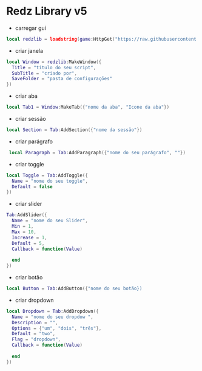 # Redz Library v5

   * carregar gui
  
``` Lua
local redzlib = loadstring(game:HttpGet("https://raw.githubusercontent.com/realredz/RedzLibV5/refs/heads/main/Source.lua"))()
```
* criar janela
    
``` Lua
local Window = redzlib:MakeWindow({
  Title = "título do seu script",
  SubTitle = "criado por",
  SaveFolder = "pasta de configurações"
})
```

* criar aba
    
``` Lua
local Tab1 = Window:MakeTab({"nome da aba", "Icone da aba"})
```

* criar sessão

``` Lua
local Section = Tab:AddSection({"nome da sessão"})
```

* criar parágrafo
    
``` Lua
 local Paragraph = Tab:AddParagraph({"nome do seu parágrafo", ""})
```

* criar toggle

``` Lua
local Toggle = Tab:AddToggle({
  Name = "nome do seu toggle",
  Default = false
})
```

* criar slider

``` Lua
Tab:AddSlider({
  Name = "nome do seu Slider",
  Min = 1,
  Max = 10,
  Increase = 1,
  Default = 5,
  Callback = function(Value)
    
  end
})
```

* criar botão

``` Lua
local Button = Tab:AddButton({"nome do seu botão})
```

* criar dropdown

``` Lua
local Dropdown = Tab:AddDropdown({
  Name = "nome do seu dropdow ",
  Description = "",
  Options = {"um", "dois", "três"},
  Default = "two",
  Flag = "dropdown",
  Callback = function(Value)
    
  end
})
```
